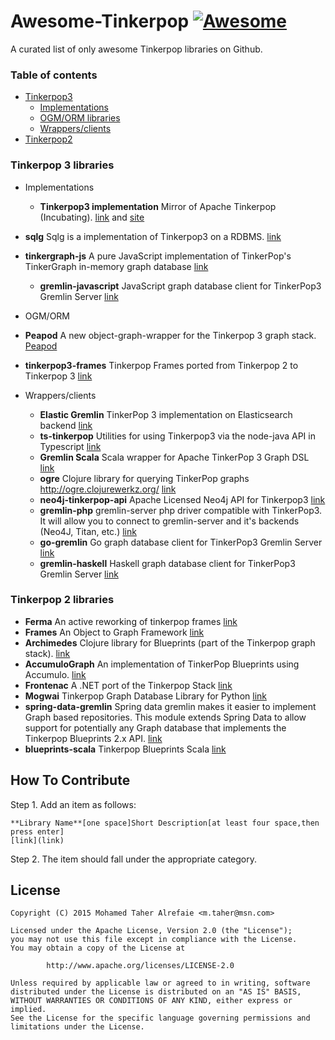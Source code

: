 # Awesome-Tinkerpop [![Awesome](https://cdn.rawgit.com/sindresorhus/awesome/d7305f38d29fed78fa85652e3a63e154dd8e8829/media/badge.svg)](https://github.com/sindresorhus/awesome)

A curated list of only awesome Tinkerpop libraries on Github.

### Table of contents
* [Tinkerpop3](#Tinkerpop3)
	- [Implementations](#Tinkerpop3-Implementations)
	- [OGM/ORM libraries](#ogm)
	- [Wrappers/clients](#wrappers)
* [Tinkerpop2](#Tinkerpop2)



### <A NAME="Tinkerpop3"></A>Tinkerpop 3 libraries
* <A NAME="Tinkerpop3-Implementations"></A>Implementations
    * **Tinkerpop3 implementation** Mirror of Apache Tinkerpop (Incubating). 
[link](https://github.com/apache/incubator-tinkerpop) and [site](http://tinkerpop.incubator.apache.org/)
 * **sqlg** Sqlg is a implementation of Tinkerpop3 on a RDBMS. [link](https://github.com/pietermartin/sqlg)
 * **tinkergraph-js** A pure JavaScript implementation of TinkerPop's TinkerGraph in-memory graph database
[link](https://github.com/jbmusso/tinkergraph-js)
   * **gremlin-javascript** JavaScript graph database client for TinkerPop3 Gremlin Server
[link](https://github.com/jbmusso/gremlin-javascript)

* <A NAME="ogm"></A>OGM/ORM
 * **Peapod** A new object-graph-wrapper for the Tinkerpop 3 graph stack.
[Peapod](https://github.com/bayofmany/peapod)
 * **tinkerpop3-frames** Tinkerpop Frames ported from Tinkerpop 2 to Tinkerpop 3
 [link](https://github.com/jsight/tinkerpop3-frames)
* <A NAME="wrappers"></A>Wrappers/clients
    * **Elastic Gremlin** TinkerPop 3 implementation on Elasticsearch backend
[link](https://github.com/rmagen/elastic-gremlin)
    * **ts-tinkerpop** Utilities for using Tinkerpop3 via the node-java API in Typescript
[link](https://github.com/RedSeal-co/ts-tinkerpop)
    * **Gremlin Scala** Scala wrapper for Apache TinkerPop 3 Graph DSL
[link](https://github.com/mpollmeier/gremlin-scala)
    * **ogre** Clojure library for querying TinkerPop graphs http://ogre.clojurewerkz.org/
[link](https://github.com/clojurewerkz/ogre)
    * **neo4j-tinkerpop-api** Apache Licensed Neo4j API for Tinkerpop3
[link](https://github.com/neo4j-contrib/neo4j-tinkerpop-api)
    * **gremlin-php** gremlin-server php driver compatible with TinkerPop3. It will allow you to connect to gremlin-server and it's backends (Neo4J, Titan, etc.)
[link](https://github.com/PommeVerte/gremlin-php)
   * **go-gremlin** Go graph database client for TinkerPop3 Gremlin Server [link](https://github.com/go-gremlin/gremlin)
   *  **gremlin-haskell** Haskell graph database client for TinkerPop3 Gremlin Server
[link](https://github.com/nakaji-dayo/gremlin-haskell)

    

### <A NAME="Tinkerpop2"></A>Tinkerpop 2 libraries
* **Ferma** An active reworking of tinkerpop frames
[link](https://github.com/Syncleus/Ferma)
* **Frames** An Object to Graph Framework
[link](https://github.com/tinkerpop/frames)
* **Archimedes** Clojure library for Blueprints (part of the Tinkerpop graph stack).
[link](https://github.com/clojurewerkz/archimedes)
* **AccumuloGraph** An implementation of TinkerPop Blueprints using Accumulo.
[link](https://github.com/JHUAPL/AccumuloGraph)
* **Frontenac** A .NET port of the Tinkerpop Stack
[link](https://github.com/Loupi/Frontenac)
* **Mogwai** Tinkerpop Graph Database Library for Python
[link](https://github.com/platinummonkey/mogwai)
* **spring-data-gremlin** Spring data gremlin makes it easier to implement Graph based repositories. This module extends Spring Data to allow support for potentially any Graph database that implements the Tinkerpop Blueprints 2.x API.
[link](https://github.com/gjrwebber/spring-data-gremlin)
* **blueprints-scala** Tinkerpop Blueprints Scala
[link](https://github.com/anvie/blueprints-scala)

## How To Contribute
Step 1. Add an item as follows:
```
**Library Name**[one space]Short Description[at least four space,then press enter]
[link](link)
```

Step 2. The item should fall under the appropriate category.

## License
```
Copyright (C) 2015 Mohamed Taher Alrefaie <m.taher@msn.com>

Licensed under the Apache License, Version 2.0 (the "License");
you may not use this file except in compliance with the License.
You may obtain a copy of the License at

        http://www.apache.org/licenses/LICENSE-2.0

Unless required by applicable law or agreed to in writing, software
distributed under the License is distributed on an "AS IS" BASIS,
WITHOUT WARRANTIES OR CONDITIONS OF ANY KIND, either express or implied.
See the License for the specific language governing permissions and
limitations under the License.
```
